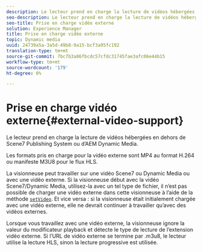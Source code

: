 ```yaml
---
description: Le lecteur prend en charge la lecture de vidéos hébergées en dehors de Scene7 Publishing System ou d’AEM Dynamic Media.
seo-description: Le lecteur prend en charge la lecture de vidéos hébergées en dehors de Scene7 Publishing System ou d’AEM Dynamic Media.
seo-title: Prise en charge vidéo externe
solution: Experience Manager
title: Prise en charge vidéo externe
topic: Dynamic media
uuid: 24739a5a-3a5d-49b8-9a15-bcf3a95fc192
translation-type: tm+mt
source-git-commit: 7bc7b3a86fbcdc57cfdc31745fae3afc06e44b15
workflow-type: tm+mt
source-wordcount: '179'
ht-degree: 0%

---
```



# Prise en charge vidéo externe{#external-video-support}

Le lecteur prend en charge la lecture de vidéos hébergées en dehors de Scene7 Publishing System ou d’AEM Dynamic Media.

Les formats pris en charge pour la vidéo externe sont MP4 au format H.264 ou manifeste M3U8 pour le flux HLS.

La visionneuse peut travailler sur une vidéo Scene7 ou Dynamic Media ou avec une vidéo externe. Si la visionneuse début avec la vidéo Scene7/Dynamic Media, utilisez-la avec un tel type de fichier, il n’est pas possible de charger une vidéo externe dans cette visionneuse à l’aide de la méthode [ `setVideo`](../../c-html5-s7-aem-asset-viewers/c-html5-video-reference/c-html5-video-viewer-20-javascriptapiref/r-html5-video-viewer-20-javascriptapiref-setvideo.md#reference-85d3422d6ce64a36ac74827120b5a17c). Et vice versa : si la visionneuse était initialement chargée avec une vidéo externe, elle ne devrait continuer à travailler qu’avec des vidéos externes.

Lorsque vous travaillez avec une vidéo externe, la visionneuse ignore la valeur du modificateur playback et détecte le type de lecture de l’extension vidéo externe. Si l’URL de vidéo externe se termine par .m3u8, le lecteur utilise la lecture HLS, sinon la lecture progressive est utilisée.
